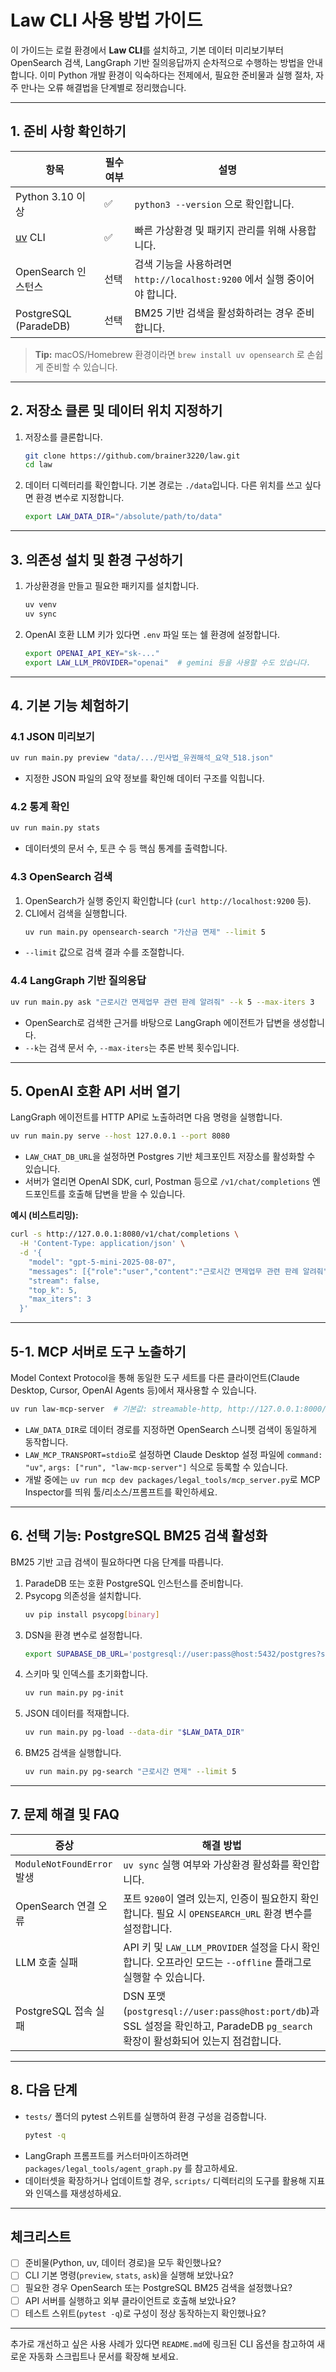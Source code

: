 # Law CLI 사용 방법 가이드

이 가이드는 로컬 환경에서 **Law CLI**를 설치하고, 기본 데이터 미리보기부터 OpenSearch 검색, LangGraph 기반 질의응답까지 순차적으로 수행하는 방법을 안내합니다. 이미 Python 개발 환경이 익숙하다는 전제에서, 필요한 준비물과 실행 절차, 자주 만나는 오류 해결법을 단계별로 정리했습니다.

---

## 1. 준비 사항 확인하기

| 항목 | 필수 여부 | 설명 |
| --- | --- | --- |
| Python 3.10 이상 | ✅ | `python3 --version` 으로 확인합니다. |
| [uv](https://docs.astral.sh/uv/) CLI | ✅ | 빠른 가상환경 및 패키지 관리를 위해 사용합니다. |
| OpenSearch 인스턴스 | 선택 | 검색 기능을 사용하려면 `http://localhost:9200` 에서 실행 중이어야 합니다. |
| PostgreSQL (ParadeDB) | 선택 | BM25 기반 검색을 활성화하려는 경우 준비합니다. |

> **Tip:** macOS/Homebrew 환경이라면 `brew install uv opensearch` 로 손쉽게 준비할 수 있습니다.

---

## 2. 저장소 클론 및 데이터 위치 지정하기

1. 저장소를 클론합니다.
   ```bash
   git clone https://github.com/brainer3220/law.git
   cd law
   ```
2. 데이터 디렉터리를 확인합니다. 기본 경로는 `./data`입니다. 다른 위치를 쓰고 싶다면 환경 변수로 지정합니다.
   ```bash
   export LAW_DATA_DIR="/absolute/path/to/data"
   ```

---

## 3. 의존성 설치 및 환경 구성하기

1. 가상환경을 만들고 필요한 패키지를 설치합니다.
   ```bash
   uv venv
   uv sync
   ```
2. OpenAI 호환 LLM 키가 있다면 `.env` 파일 또는 쉘 환경에 설정합니다.
   ```bash
   export OPENAI_API_KEY="sk-..."
   export LAW_LLM_PROVIDER="openai"  # gemini 등을 사용할 수도 있습니다.
   ```

---

## 4. 기본 기능 체험하기

### 4.1 JSON 미리보기
```bash
uv run main.py preview "data/.../민사법_유권해석_요약_518.json"
```
- 지정한 JSON 파일의 요약 정보를 확인해 데이터 구조를 익힙니다.

### 4.2 통계 확인
```bash
uv run main.py stats
```
- 데이터셋의 문서 수, 토큰 수 등 핵심 통계를 출력합니다.

### 4.3 OpenSearch 검색
1. OpenSearch가 실행 중인지 확인합니다 (`curl http://localhost:9200` 등).
2. CLI에서 검색을 실행합니다.
   ```bash
   uv run main.py opensearch-search "가산금 면제" --limit 5
   ```
- `--limit` 값으로 검색 결과 수를 조절합니다.

### 4.4 LangGraph 기반 질의응답
```bash
uv run main.py ask "근로시간 면제업무 관련 판례 알려줘" --k 5 --max-iters 3
```
- OpenSearch로 검색한 근거를 바탕으로 LangGraph 에이전트가 답변을 생성합니다.
- `--k`는 검색 문서 수, `--max-iters`는 추론 반복 횟수입니다.

---

## 5. OpenAI 호환 API 서버 열기

LangGraph 에이전트를 HTTP API로 노출하려면 다음 명령을 실행합니다.
```bash
uv run main.py serve --host 127.0.0.1 --port 8080
```
- `LAW_CHAT_DB_URL`을 설정하면 Postgres 기반 체크포인트 저장소를 활성화할 수 있습니다.
- 서버가 열리면 OpenAI SDK, curl, Postman 등으로 `/v1/chat/completions` 엔드포인트를 호출해 답변을 받을 수 있습니다.

**예시 (비스트리밍):**
```bash
curl -s http://127.0.0.1:8080/v1/chat/completions \
  -H 'Content-Type: application/json' \
  -d '{
    "model": "gpt-5-mini-2025-08-07",
    "messages": [{"role":"user","content":"근로시간 면제업무 관련 판례 알려줘"}],
    "stream": false,
    "top_k": 5,
    "max_iters": 3
  }'
```

---

## 5-1. MCP 서버로 도구 노출하기

Model Context Protocol을 통해 동일한 도구 세트를 다른 클라이언트(Claude Desktop, Cursor, OpenAI Agents 등)에서 재사용할 수 있습니다.

```bash
uv run law-mcp-server  # 기본값: streamable-http, http://127.0.0.1:8000/mcp
```

- `LAW_DATA_DIR`로 데이터 경로를 지정하면 OpenSearch 스니펫 검색이 동일하게 동작합니다.
- `LAW_MCP_TRANSPORT=stdio`로 설정하면 Claude Desktop 설정 파일에 `command: "uv"`, `args: ["run", "law-mcp-server"]` 식으로 등록할 수 있습니다.
- 개발 중에는 `uv run mcp dev packages/legal_tools/mcp_server.py`로 MCP Inspector를 띄워 툴/리소스/프롬프트를 확인하세요.

---

## 6. 선택 기능: PostgreSQL BM25 검색 활성화

BM25 기반 고급 검색이 필요하다면 다음 단계를 따릅니다.

1. ParadeDB 또는 호환 PostgreSQL 인스턴스를 준비합니다.
2. Psycopg 의존성을 설치합니다.
   ```bash
   uv pip install psycopg[binary]
   ```
3. DSN을 환경 변수로 설정합니다.
   ```bash
   export SUPABASE_DB_URL='postgresql://user:pass@host:5432/postgres?sslmode=disable'
   ```
4. 스키마 및 인덱스를 초기화합니다.
   ```bash
   uv run main.py pg-init
   ```
5. JSON 데이터를 적재합니다.
   ```bash
   uv run main.py pg-load --data-dir "$LAW_DATA_DIR"
   ```
6. BM25 검색을 실행합니다.
   ```bash
   uv run main.py pg-search "근로시간 면제" --limit 5
   ```

---

## 7. 문제 해결 및 FAQ

| 증상 | 해결 방법 |
| --- | --- |
| `ModuleNotFoundError` 발생 | `uv sync` 실행 여부와 가상환경 활성화를 확인합니다. |
| OpenSearch 연결 오류 | 포트 `9200`이 열려 있는지, 인증이 필요한지 확인합니다. 필요 시 `OPENSEARCH_URL` 환경 변수를 설정합니다. |
| LLM 호출 실패 | API 키 및 `LAW_LLM_PROVIDER` 설정을 다시 확인합니다. 오프라인 모드는 `--offline` 플래그로 실행할 수 있습니다. |
| PostgreSQL 접속 실패 | DSN 포맷(`postgresql://user:pass@host:port/db`)과 SSL 설정을 확인하고, ParadeDB `pg_search` 확장이 활성화되어 있는지 점검합니다. |

---

## 8. 다음 단계

- `tests/` 폴더의 pytest 스위트를 실행하여 환경 구성을 검증합니다.
  ```bash
  pytest -q
  ```
- LangGraph 프롬프트를 커스터마이즈하려면 `packages/legal_tools/agent_graph.py` 를 참고하세요.
- 데이터셋을 확장하거나 업데이트할 경우, `scripts/` 디렉터리의 도구를 활용해 지표와 인덱스를 재생성하세요.

---

## 체크리스트

- [ ] 준비물(Python, uv, 데이터 경로)을 모두 확인했나요?
- [ ] CLI 기본 명령(`preview`, `stats`, `ask`)을 실행해 보았나요?
- [ ] 필요한 경우 OpenSearch 또는 PostgreSQL BM25 검색을 설정했나요?
- [ ] API 서버를 실행하고 외부 클라이언트로 호출해 보았나요?
- [ ] 테스트 스위트(`pytest -q`)로 구성이 정상 동작하는지 확인했나요?

---

추가로 개선하고 싶은 사용 사례가 있다면 `README.md`에 링크된 CLI 옵션을 참고하여 새로운 자동화 스크립트나 문서를 확장해 보세요.
